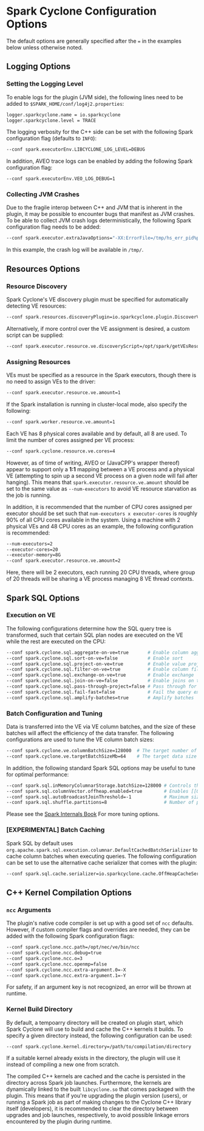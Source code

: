 # Spark Cyclone Configuration Options

The default options are generally specified after the `=` in the examples below
unless otherwise noted.


## Logging Options

### Setting the Logging Level

To enable logs for the plugin (JVM side), the following lines need to be added
to `$SPARK_HOME/conf/log4j2.properties`:

```sh
logger.sparkcyclone.name = io.sparkcyclone
logger.sparkcyclone.level = TRACE
```

The logging verbosity for the C++ side can be set with the following Spark
configuration flag (defaults to `INFO`):

```sh
--conf spark.executorEnv.LIBCYCLONE_LOG_LEVEL=DEBUG
```

In addition, AVEO trace logs can be enabled by adding the following Spark
configuration flag:

```sh
--conf spark.executorEnv.VEO_LOG_DEBUG=1
```

### Collecting JVM Crashes

Due to the fragile interop between C++ and JVM that is inherent in the plugin,
it may be possible to encounter bugs that manifest as JVM crashes.  To be able
to collect JVM crash logs deterministically, the following Spark configuration
flag needs to be added:

```sh
--conf spark.executor.extraJavaOptions="-XX:ErrorFile=/tmp/hs_err_pid%p.log"
```

In this example, the crash log will be available in `/tmp/`.


## Resources Options

### Resource Discovery

Spark Cyclone's VE discovery plugin must be specified for automatically
detecting VE resources:

```sh
--conf spark.resources.discoveryPlugin=io.sparkcyclone.plugin.DiscoverVectorEnginesPlugin
```

Alternatively, if more control over the VE assignment is desired, a custom
script can be supplied:

```sh
--conf spark.executor.resource.ve.discoveryScript=/opt/spark/getVEsResources.sh
```

### Assigning Resources

VEs must be specified as a resource in the Spark executors, though there is no
need to assign VEs to the driver:

```sh
--conf spark.executor.resource.ve.amount=1
```

If the Spark installation is running in cluster-local mode, also specify the
following:

```sh
--conf spark.worker.resource.ve.amount=1
```

Each VE has 8 physical cores available and by default, all 8 are used. To limit
the number of cores assigned per VE process:

```sh
--conf spark.cyclone.resource.ve.cores=4
```

However, as of time of writing, AVEO or (JavaCPP's wrapper thereof) appear to
support only a **1:1** mapping between a VE process and a physical VE (attempting
to spin up a second VE process on a given node will fail after hanging).  This
means that `spark.executor.resource.ve.amount` should be set to the same  value
as `--num-executors` to avoid VE resource starvation as the job is running.

In addition, it is recommended that the number of CPU cores assigned per executor
should be set such that `num-executors x executor-cores` is roughly 90% of all
CPU cores available in the system.  Using a machine with 2 physical VEs and 48
CPU cores as an example, the following configuration is recommended:

```sh
--num-executors=2
--executor-cores=20
--executor-memory=8G
--conf spark.executor.resource.ve.amount=2
```

Here, there will be 2 executors, each running 20 CPU threads, where group of 20
threads will be sharing a VE process managing 8 VE thread contexts.

## Spark SQL Options

### Execution on VE

The following configurations determine how the SQL query tree is transformed,
such that certain SQL plan nodes are executed on the VE while the rest are
executed on the CPU:

```sh
--conf spark.cyclone.sql.aggregate-on-ve=true       # Enable column aggregations
--conf spark.cyclone.sql.sort-on-ve=false           # Enable sort
--conf spark.cyclone.sql.project-on-ve=true         # Enable value projections
--conf spark.cyclone.sql.filter-on-ve=true          # Enable column filters
--conf spark.cyclone.sql.exchange-on-ve=true        # Enable exchange
--conf spark.cyclone.sql.join-on-ve=false           # Enable joins on the VE
--conf spark.cyclone.sql.pass-through-project=false # Pass through for projections
--conf spark.cyclone.sql.fail-fast=false            # Fail the query execution if an exception is thrown while transforming the query tree (instead of skipping)
--conf spark.cyclone.sql.amplify-batches=true       # Amplify batches
```

### Batch Configuration and Tuning

Data is transferred into the VE via VE column batches, and the size of these
batches will affect the efficiency of the data transfer.  The following
configurations are used to tune the VE column batch sizes:

```sh
--conf spark.cyclone.ve.columnBatchSize=128000  # The target number of rows in the VE column batch
--conf spark.cyclone.ve.targetBatchSizeMb=64    # The target data size of the VE column batch
```

In addition, the following standard Spark SQL options may be useful to tune for
optimal performance:

```sh
--conf spark.sql.inMemoryColumnarStorage.batchSize=128000 # Controls the size of batches for columnar caching.  Larger batch sizes can improve memory utilization and compression, but risk OOMs when caching data.
--conf spark.sql.columnVector.offheap.enabled=true        # Enables [[OffHeapColumnVector]] in [[ColumnarBatch]]
--conf spark.sql.autoBroadcastJoinThreshold=-1            # Maximum size (in bytes) for a table that will be broadcast to all worker nodes when performing a join.  Negative values or 0 disable broadcasting.
--conf spark.sql.shuffle.partitions=8                     # Number of partitions to use by default when shuffling data for joins or aggregations
```

Please see the [Spark Internals Book](https://jaceklaskowski.gitbooks.io/mastering-spark-sql/content/spark-sql-properties.html)
For more tuning options.

### [EXPERIMENTAL] Batch Caching

Spark SQL by default uses `org.apache.spark.sql.execution.columnar.DefaultCachedBatchSerializer`
to cache column batches when executing queries.  The following configuration can
be set to use the alternative cache serializer that comes with the plugin:

```sh
--conf spark.sql.cache.serializer=io.sparkcyclone.cache.OffHeapCacheSerializer
```


## C++ Kernel Compilation Options

### `ncc` Arguments

The plugin's native code compiler is set up with a good set of `ncc` defaults.
However, if custom compiler flags and overrides are needed, they can be added
with the following Spark configuration flags:

```sh
--conf spark.cyclone.ncc.path=/opt/nec/ve/bin/ncc
--conf spark.cyclone.ncc.debug=true
--conf spark.cyclone.ncc.o=3
--conf spark.cyclone.ncc.openmp=false
--conf spark.cyclone.ncc.extra-argument.0=-X
--conf spark.cyclone.ncc.extra-argument.1=-Y
```

For safety, if an argument key is not recognized, an error will be thrown at
runtime.

### Kernel Build Directory

By default, a tempoarry directory will be created on plugin start, which Spark
Cyclone will use to build and cache the C++ kernels it builds.  To specify a
given directory instead, the following configuration can be used:

```
--conf spark.cyclone.kernel.directory=/path/to/compilation/directory
```

If a suitable kernel already exists in the directory, the plugin will use it
instead of compiling a new one from scratch.

The compiled C++ kernels are cached and the cache is persisted in the directory
across Spark job launches.  Furthermore, the kernels are dynamically linked to
the built `libcyclone.so` that comes packaged with the plugin.  This means that
if you're upgrading the plugin version (users), or running a Spark job as part
of making changes to the Cyclone C++ library itself (developers), it is recommended
to clear the directory between upgrades and job launches, respectively, to avoid
possible linkage errors encountered by the plugin during runtime.
